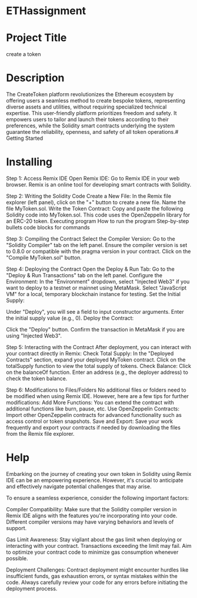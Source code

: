 # ETHassignment

# Project Title
create a token
# Description
The CreateToken platform revolutionizes the Ethereum ecosystem by offering users a seamless method to create bespoke tokens, representing diverse assets and utilities, without requiring specialized technical expertise. This user-friendly platform prioritizes freedom and safety. It empowers users to tailor and launch their tokens according to their preferences, while the Solidity smart contracts underlying the system guarantee the reliability, openness, and safety of all token operations.# Getting Started

# Installing
Step 1: Access Remix IDE Open Remix IDE: Go to Remix IDE in your web browser. Remix is an online tool for developing smart contracts with Solidity.

Step 2: Writing the Solidity Code Create a New File:
In the Remix file explorer (left panel), click on the "+" button to create a new file. Name the file MyToken.sol. Write the Token Contract: Copy and paste the following Solidity code into MyToken.sol. This code uses the OpenZeppelin library for an ERC-20 token. Executing program How to run the program Step-by-step bullets code blocks for commands

Step 3: Compiling the Contract Select the Compiler Version: 
Go to the "Solidity Compiler" tab on the left panel. Ensure the compiler version is set to 0.8.0 or compatible with the pragma version in your contract. Click on the "Compile MyToken.sol" button. 

Step 4: Deploying the Contract Open the Deploy & Run Tab:
Go to the "Deploy & Run Transactions" tab on the left panel. Configure the Environment:
In the "Environment" dropdown, select "Injected Web3" if you want to deploy to a testnet or mainnet using MetaMask. Select "JavaScript VM" for a local, temporary blockchain instance for testing. Set the Initial Supply:

Under "Deploy", you will see a field to input constructor arguments. Enter the initial supply value (e.g., 0). Deploy the Contract:

Click the "Deploy" button. Confirm the transaction in MetaMask if you are using "Injected Web3". 

Step 5: Interacting with the Contract After deployment, you can interact with your contract directly in Remix:
Check Total Supply:
In the "Deployed Contracts" section, expand your deployed MyToken contract. Click on the totalSupply function to view the total supply of tokens. Check Balance:
Click on the balanceOf function. Enter an address (e.g., the deployer address) to check the token balance. 

Step 6: Modifications to Files/Folders No additional files or folders need to be modified when using Remix IDE. However, here are a few tips for further modifications:
Add More Functions: You can extend the contract with additional functions like burn, pause, etc. Use OpenZeppelin Contracts: Import other OpenZeppelin contracts for advanced functionality such as access control or token snapshots. Save and Export: Save your work frequently and export your contracts if needed by downloading the files from the Remix file explorer.
# Help
Embarking on the journey of creating your own token in Solidity using Remix IDE can be an empowering experience. However, it's crucial to anticipate and effectively navigate potential challenges that may arise.

To ensure a seamless experience, consider the following important factors:

Compiler Compatibility:
Make sure that the Solidity compiler version in Remix IDE aligns with the features you're incorporating into your code. Different compiler versions may have varying behaviors and levels of support.

Gas Limit Awareness:
Stay vigilant about the gas limit when deploying or interacting with your contract. Transactions exceeding the limit may fail. Aim to optimize your contract code to minimize gas consumption whenever possible.

Deployment Challenges:
Contract deployment might encounter hurdles like insufficient funds, gas exhaustion errors, or syntax mistakes within the code. Always carefully review your code for any errors before initiating the deployment process.




